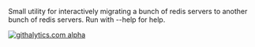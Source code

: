 Small utility for interactively migrating a bunch of redis servers to another bunch of redis servers.
Run with --help for help.

[![githalytics.com alpha](https://cruel-carlota.pagodabox.com/b77df036edb574a41b581a04f693ae73 "githalytics.com")](http://githalytics.com/GarantiaData/redis-migrate)
